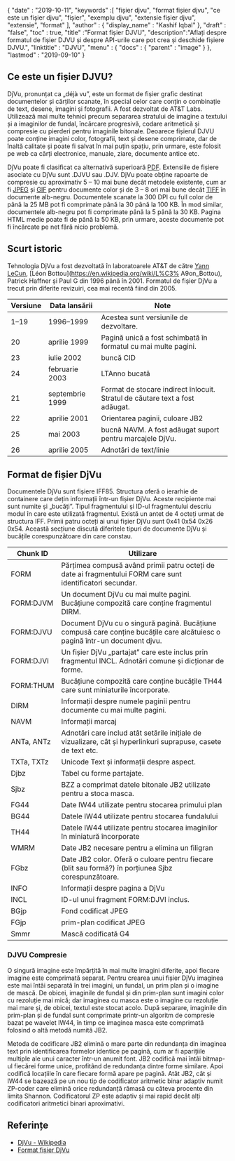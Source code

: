 {
  "date" : "2019-10-11",
  "keywords" :[ "fișier djvu", "format fișier djvu", "ce este un fișier djvu", "fișier", "exemplu djvu", "extensie fișier djvu", "extensie", "format" ],
  "author" : {
    "display_name" : "Kashif Iqbal"
},
  "draft" : "false",
  "toc" : true,
  "title" :"Format fișier DJVU",
  "description":"Aflați despre formatul de fișier DJVU și despre API-urile care pot crea și deschide fișiere DJVU.",
  "linktitle" : "DJVU",
  "menu" : {
    "docs" : {
      "parent" : "image"
}
},
  "lastmod" : "2019-09-10"
}

## Ce este un fișier DJVU?

DjVu, pronunțat ca „déjà vu”, este un format de fișier grafic destinat documentelor și cărților scanate, în special celor care conțin o combinație de text, desene, imagini și fotografii. A fost dezvoltat de AT&T Labs. Utilizează mai multe tehnici precum separarea stratului de imagine a textului și a imaginilor de fundal, încărcare progresivă, codare aritmetică și compresie cu pierderi pentru imaginile bitonale. Deoarece fișierul DJVU poate conține imagini color, fotografii, text și desene comprimate, dar de înaltă calitate și poate fi salvat în mai puțin spațiu, prin urmare, este folosit pe web ca cărți electronice, manuale, ziare, documente antice etc.

DjVu poate fi clasificat ca alternativă superioară [PDF](/ro/pdf/). Extensiile de fișiere asociate cu DjVu sunt .DJVU sau .DJV. DjVu poate obține rapoarte de compresie cu aproximativ 5 – 10 mai bune decât metodele existente, cum ar fi [JPEG](/ro/image/jpeg/) și [GIF](/ro/image/gif/) pentru documente color și de 3 – 8 ori mai bune decât [TIFF]( /image/tiff/) în documente alb-negru. Documentele scanate la 300 DPI cu full color de până la 25 MB pot fi comprimate până la 30 până la 100 KB. În mod similar, documentele alb-negru pot fi comprimate până la 5 până la 30 KB. Pagina HTML medie poate fi de până la 50 KB, prin urmare, aceste documente pot fi încărcate pe net fără nicio problemă.

## Scurt istoric ##

Tehnologia DjVu a fost dezvoltată în laboratoarele AT&T de către [Yann LeCun](https://en.wikipedia.org/wiki/Yann_LeCun), [Léon Bottou](https://en.wikipedia.org/wiki/L%C3% A9on_Bottou), Patrick Haffner și Paul G din 1996 până în 2001. Formatul de fișier DjVu a trecut prin diferite revizuiri, cea mai recentă fiind din 2005.


|Versiune|Data lansării|Note
---|---|---|
|1–19|1996–1999|Acestea sunt versiunile de dezvoltare.
|20|aprilie 1999|Pagină unică a fost schimbată în formatul cu mai multe pagini.
|23|iulie 2002|buncă CID
|24|februarie 2003|LTAnno bucată
|21|septembrie 1999|Format de stocare indirect înlocuit. Stratul de căutare text a fost adăugat.
|22|aprilie 2001|Orientarea paginii, culoare JB2
|25|mai 2003|bucnă NAVM. A fost adăugat suport pentru marcajele DjVu.
|26|aprilie 2005|Adnotări de text/linie

## Format de fișier DjVu ##

Documentele DjVu sunt fișiere IFF85. Structura oferă o ierarhie de containere care dețin informații într-un fișier DjVu. Aceste recipiente mai sunt numite și „bucăți”. Tipul fragmentului și ID-ul fragmentului descriu modul în care este utilizată fragmentul. Există un antet de 4 octeți urmat de structura IFF. Primii patru octeți ai unui fișier DjVu sunt 0x41 0x54 0x26 0x54. Această secțiune discută diferitele tipuri de documente DjVu și bucățile corespunzătoare din care constau.


|Chunk ID|Utilizare
---|---|
|FORM|Părțimea compusă având primii patru octeți de date ai fragmentului FORM care sunt identificatori secundar.
|FORM:DJVM|Un document DjVu cu mai multe pagini. Bucățiune compozită care conține fragmentul DIRM.
|FORM:DJVU|Document DjVu cu o singură pagină. Bucățiune compusă care conține bucățile care alcătuiesc o pagină într-un document djvu.
|FORM:DJVI|Un fișier DjVu „partajat” care este inclus prin fragmentul INCL. Adnotări comune și dicționar de forme.
|FORM:THUM|Bucățiune compozită care conține bucățile TH44 care sunt miniaturile încorporate.
|DIRM|Informații despre numele paginii pentru documente cu mai multe pagini.
|NAVM|Informații marcaj
|ANTa, ANTz|Adnotări care includ atât setările inițiale de vizualizare, cât și hyperlinkuri suprapuse, casete de text etc.
|TXTa, TXTz|Unicode Text și informații despre aspect.
|Djbz|Tabel cu forme partajate.
|Sjbz|BZZ a comprimat datele bitonale JB2 utilizate pentru a stoca masca.
|FG44|Date IW44 utilizate pentru stocarea primului plan
|BG44|Datele IW44 utilizate pentru stocarea fundalului
|TH44|Datele IW44 utilizate pentru stocarea imaginilor în miniatură încorporate
|WMRM|Date JB2 necesare pentru a elimina un filigran
|FGbz|Date JB2 color. Oferă o culoare pentru fiecare (blit sau formă?) în porțiunea Sjbz corespunzătoare.
|INFO|Informații despre pagina a DjVu
|INCL|ID-ul unui fragment FORM:DJVI inclus.
|BGjp|Fond codificat JPEG
|FGjp|prim-plan codificat JPEG
|Smmr|Mască codificată G4

### DJVU Compresie

O singură imagine este împărțită în mai multe imagini diferite, apoi fiecare imagine este comprimată separat. Pentru crearea unui fișier DjVu imaginea este mai întâi separată în trei imagini, un fundal, un prim plan și o imagine de mască. De obicei, imaginile de fundal și din prim-plan sunt imagini color cu rezoluție mai mică; dar imaginea cu masca este o imagine cu rezoluție mai mare și, de obicei, textul este stocat acolo. După separare, imaginile din prim-plan și de fundal sunt comprimate printr-un algoritm de compresie bazat pe wavelet IW44, în timp ce imaginea masca este comprimată folosind o altă metodă numită JB2.

Metoda de codificare JB2 elimină o mare parte din redundanța din imaginea text prin identificarea formelor identice pe pagină, cum ar fi aparițiile multiple ale unui caracter într-un anumit font. JB2 codifică mai întâi bitmap-ul fiecărei forme unice, profitând de redundanța dintre forme similare. Apoi codifică locațiile în care fiecare formă apare pe pagină. Atât JB2, cât și IW44 se bazează pe un nou tip de codificator aritmetic binar adaptiv numit ZP-coder care elimină orice redundanță rămasă cu câteva procente din limita Shannon. Codificatorul ZP este adaptiv și mai rapid decât alți codificatori aritmetici binari aproximativi.

## Referințe ##

* [DjVu - Wikipedia](https://en.wikipedia.org/wiki/DjVu)
* [Format fișier DjVu](https://www.cuminas.jp/docs/techinfo/DjVu3Spec.pdf)

